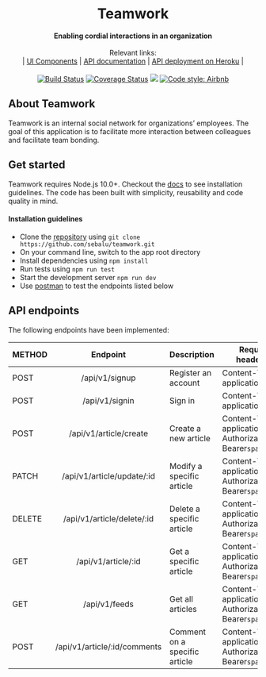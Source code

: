 <div align="center">
  <h1>Teamwork</h1>
</div>
<div align="center">
  <strong>Enabling cordial interactions in an organization</strong>
</div>
<br>
<div align="center">
  Relevant links: <br>
  <span> | </span>
  <a href="https://sebalu.github.io/teamwork/">UI Components</a>
  <span> | </span>
  <a href="https://documenter.getpostman.com/view/5969437/SVtN3BDM">API documentation</a>
  <span> | </span>
    <a href="https://teamwork-ac11.herokuapp.com/">API deployment on Heroku</a>
  <span> | </span>
</div>
<br>
<div align="center">
<a href='https://travis-ci.com/sebalu/teamwork'><img src='https://travis-ci.com/sebalu/teamwork.svg?branch=develop' alt='Build Status' /></a>
<a href='https://coveralls.io/github/sebalu/teamwork?branch=ft-article-creation-api-endpoint-2397150'><img src='https://coveralls.io/repos/github/sebalu/teamwork/badge.svg?branch=ft-article-creation-api-endpoint-2397150' alt='Coverage Status' /></a>
<a href="https://codeclimate.com/github/sebalu/teamwork/maintainability"><img src="https://api.codeclimate.com/v1/badges/9b442ad2037e66c92182/maintainability" /></a>
<a href="https://github.com/airbnb/javascript">
  <img src="https://img.shields.io/badge/code%20style-Airbnb-red" alt="Code style: Airbnb">
</a>
</div>

## About Teamwork

Teamwork is an internal social network for organizations’ employees. The goal of this application is to facilitate more interaction between colleagues and facilitate team bonding.

## Get started
Teamwork requires Node.js 10.0+. Checkout the [docs](https://nodejs.org/en/) to see installation guidelines. The code has been built with simplicity, reusability and code quality in mind.

#### Installation guidelines
- Clone the [repository](https://github.com/sebalu/teamwork.git) using ```git clone https://github.com/sebalu/teamwork.git```
- On your command line, switch to the app root directory
- Install dependencies using `npm install`
- Run tests using `npm run test`
- Start the development server `npm run dev`
- Use [postman](https://www.getpostman.com/downloads/) to test the endpoints listed below

## API endpoints

The following endpoints have been implemented:

| METHOD       | Endpoint           | Description  | Request header(s)
| ------------- |:-------------:| -----| -------|
| POST      | /api/v1/signup | Register an account | Content-Type: application/json
| POST      | /api/v1/signin     | Sign in | Content-Type: application/json
| POST | /api/v1/article/create | Create a new article | Content-Type: application/json, Authorization: Bearer```space```token
| PATCH      | /api/v1/article/update/:id     | Modify a specific article | Content-Type: application/json, Authorization: Bearer```space```token
| DELETE      | /api/v1/article/delete/:id     | Delete a specific article | Content-Type: application/json, Authorization: Bearer```space```token
| GET      | /api/v1/article/:id     | Get a specific article | Content-Type: application/json, Authorization: Bearer```space```token
| GET      | /api/v1/feeds     | Get all articles | Content-Type: application/json, Authorization: Bearer```space```token
| POST      | /api/v1/article/:id/comments     | Comment on a specific article | Content-Type: application/json, Authorization: Bearer```space```token
